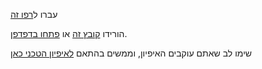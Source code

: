 עברו ל[רפו זה](https://github.com/yoav0gal/LevelUp)

הורידו [קובץ זה](LevelUp%20Details%2014.1.24.docx) או [פתחו בדפדפן](https://docs.google.com/document/d/1vxEvktlbWddNCI0QBDBvyxT-chl9If_GS7lBAvTdLyw/edit?usp=sharing).

שימו לב שאתם עוקבים האיפיון, וממשים בהתאם [לאיפיון הטכני כאן](../README.MD)
